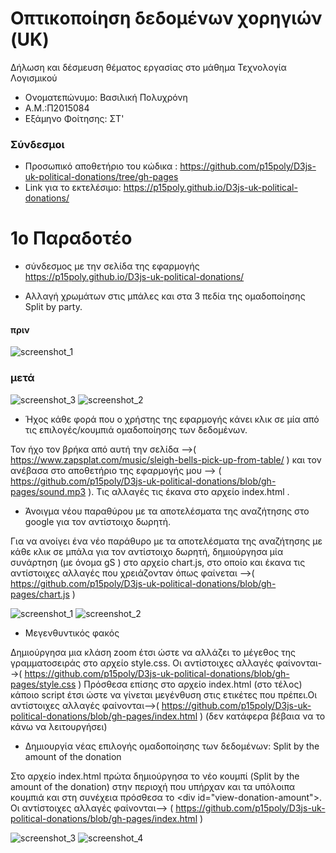 # Οπτικοποίηση δεδομένων χορηγιών (UK)

Δήλωση και δέσμευση θέματος εργασίας στο μάθημα Τεχνολογία Λογισμικού

* Ονοματεπώνυμο: Βασιλική Πολυχρόνη
* Α.Μ.:Π2015084
* Εξάμηνο Φοίτησης: ΣΤ'

### Σύνδεσμοι
* Προσωπικό αποθετήριο του κώδικα : https://github.com/p15poly/D3js-uk-political-donations/tree/gh-pages
* Link για το εκτελέσιμο: https://p15poly.github.io/D3js-uk-political-donations/

# 1ο Παραδοτέο
* σύνδεσμος με την σελίδα της εφαρμογής 
https://p15poly.github.io/D3js-uk-political-donations/

* Αλλαγή χρωμάτων στις μπάλες και στα 3 πεδία της ομαδοποίησης Split by party.
#### πριν
![screenshot_1](https://user-images.githubusercontent.com/22655118/37254304-b53b797e-2544-11e8-99d5-9c1c649d0f3b.png)
### μετά
![screenshot_3](https://user-images.githubusercontent.com/22655118/37254439-8af0a11a-2546-11e8-8005-8c202cd7f0ab.png)
![screenshot_2](https://user-images.githubusercontent.com/22655118/37254424-5b6a6886-2546-11e8-9dfc-f4de29c0c894.png)
 
* Ήχος κάθε φορά που ο χρήστης της εφαρμογής κάνει κλικ σε μία από τις επιλογές/κουμπιά ομαδοποίησης των δεδομένων.

Τον ήχο τον βρήκα από αυτή την σελίδα -->( https://www.zapsplat.com/music/sleigh-bells-pick-up-from-table/ ) και τον ανέβασα στο αποθετήριο της εφαρμογής μου --> ( https://github.com/p15poly/D3js-uk-political-donations/blob/gh-pages/sound.mp3 ).
Τις αλλαγές τις έκανα στο αρχείο index.html .

*  Άνοιγμα νέου παραθύρου με τα αποτελέσματα της αναζήτησης στο google για τον αντίστοιχο δωρητή.

Για να ανοίγει ένα νέο παράθυρο με τα αποτελέσματα της αναζήτησης με κάθε κλικ σε μπάλα για τον αντίστοιχο δωρητή, δημιούργησα μία συνάρτηση (με όνομα gS ) στο αρχείο chart.js, στο οποίο και έκανα τις αντίστοιχες αλλαγές που χρειάζονταν όπως φαίνεται -->( https://github.com/p15poly/D3js-uk-political-donations/blob/gh-pages/chart.js )

![screenshot_1](https://user-images.githubusercontent.com/22655118/37286051-85c676ec-2609-11e8-8a71-45e7c31ed12c.png)
![screenshot_2](https://user-images.githubusercontent.com/22655118/37286076-978428c0-2609-11e8-83c6-3871e2e3e19e.png)


* Μεγενθυντικός φακός

Δημιούργησα μια κλάση zoom έτσι ώστε να αλλάζει το μέγεθος της γραμματοσειράς στο αρχείο style.css. Οι αντίστοιχες αλλαγές φαίνονται-->( https://github.com/p15poly/D3js-uk-political-donations/blob/gh-pages/style.css )
Πρόσθεσα επίσης στο αρχείο index.html (στο τέλος) κάποιο script έτσι ώστε να γίνεται μεγένθυση στις ετικέτες που πρέπει.Οι αντίστοιχες αλλαγές φαίνονται-->( https://github.com/p15poly/D3js-uk-political-donations/blob/gh-pages/index.html )
(δεν κατάφερα βέβαια να το κάνω να λειτουργήσει)

* Δημιουργία νέας επιλογής ομαδοποίησης των δεδομένων: Split by the amount of the donation

Στο αρχείο index.html  πρώτα δημιούργησα το νέο κουμπί (Split by the amount of the donation) στην περιοχή που υπήρχαν και τα υπόλοιπα κουμπιά και στη συνέχεια πρόσθεσα το &lt;div id="view-donation-amount"&gt;. Oι αντίστοιχες αλλαγές φαίνονται--> ( https://github.com/p15poly/D3js-uk-political-donations/blob/gh-pages/index.html )
 
![screenshot_3](https://user-images.githubusercontent.com/22655118/37287566-c2f33cae-260d-11e8-9576-392e5745cf1b.png)
![screenshot_4](https://user-images.githubusercontent.com/22655118/37287851-6de9a878-260e-11e8-8876-bd52f53ed9ab.png)
 

